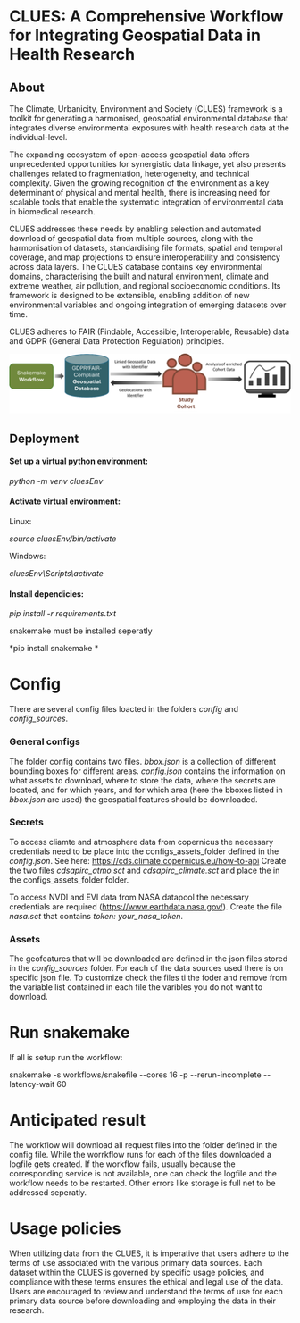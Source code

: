 # CLUES: A Comprehensive Workflow for Integrating Geospatial Data in Health Research

## About

The Climate, Urbanicity, Environment and Society (CLUES) framework is a toolkit for generating a harmonised, geospatial environmental database that integrates diverse environmental exposures with health research data at the individual-level. 

The expanding ecosystem of open-access geospatial data offers unprecedented opportunities for synergistic data linkage, yet also presents challenges related to fragmentation, heterogeneity, and technical complexity. Given the growing recognition of the environment as a key determinant of physical and mental health, there is increasing need for scalable tools that enable the systematic integration of environmental data in biomedical research. 

CLUES addresses these needs by enabling selection and automated download of geospatial data from multiple sources, along with the harmonisation of datasets, standardising file formats, spatial and temporal coverage, and map projections to ensure interoperability and consistency across data layers. The CLUES database contains key environmental domains, characterising the built and natural environment, climate and extreme weather, air pollution, and regional socioeconomic conditions. Its framework is designed to be extensible, enabling addition of new environmental variables and ongoing integration of emerging datasets over time. 

CLUES adheres to FAIR (Findable, Accessible, Interoperable, Reusable) data and GDPR (General Data Protection Regulation) principles. 

![Diagram](doc/CLUES_schema.png)

## Deployment

#### Set up a virtual python environment:

*python -m venv cluesEnv*

#### Activate virtual environment:

Linux:

*source cluesEnv/bin/activate*

Windows:

*cluesEnv\Scripts\activate*

#### Install dependicies:

*pip install -r requirements.txt*

snakemake must be installed seperatly  

*pip install snakemake *

# Config 
There are several config files loacted in the folders *config* and *config_sources*.
### General configs
The folder config contains two files. *bbox.json* is a collection of different bounding boxes for different areas. *config.json* contains the information on what assets to download, where to store the data, where the secrets are located, and for which years, and for which area (here the bboxes listed in *bbox.json* are used) the geospatial features should be downloaded.
### Secrets
To access cliamte and atmosphere data from copernicus the necessary credentials need to be place into the configs_assets_folder defined in the *config.json*. See here: https://cds.climate.copernicus.eu/how-to-api
Create the two files *cdsapirc_atmo.sct* and *cdsapirc_climate.sct* and place the in the configs_assets_folder folder.

To access NVDI and EVI data from NASA datapool the necessary credentials are required (https://www.earthdata.nasa.gov/). 
Create the file *nasa.sct* that contains *token: your_nasa_token*. 

### Assets
The geofeatures that will be downloaded are defined in the json files stored in the *config_sources* folder. For each of the data sources used there is on specific json file. 
To customize check the files ti the foder and remove from the variable list contained in each file the varibles you do not want to download. 

# Run snakemake
If all is setup run the workflow:

snakemake -s workflows/snakefile --cores 16 -p --rerun-incomplete --latency-wait 60

# Anticipated result

The workflow will download all request files into the folder defined in the config file. While the worrkflow runs for each of the files downloaded a logfile gets created. If the workflow fails, usually because the corresponding service is not available, one can check the logfile and the workflow needs to be restarted. Other errors like storage is full net to be addressed seperatly.   

# Usage policies

When utilizing data from the CLUES, it is imperative that users adhere to the terms of use associated with the various primary data sources. Each dataset within the CLUES is governed by specific usage policies, and compliance with these terms ensures the ethical and legal use of the data. Users are encouraged to review  and understand the terms of use for each primary data source before downloading and employing the data in their research.
